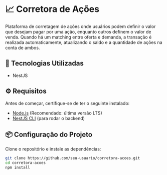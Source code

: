 # 📈 Corretora de Ações  

Plataforma de corretagem de ações onde usuários podem definir o valor que desejam pagar por uma ação, enquanto outros definem o valor de venda. Quando há um matching entre oferta e demanda, a transação é realizada automaticamente, atualizando o saldo e a quantidade de ações na conta de ambos.  

## 🚀 Tecnologias Utilizadas  
- NestJS

## ⚙️ Requisitos  

Antes de começar, certifique-se de ter o seguinte instalado:  
- [Node.js](https://nodejs.org/) (Recomendado: última versão LTS)  
- [NestJS CLI](https://docs.nestjs.com/) (para rodar o backend)

## 📦 Configuração do Projeto  

Clone o repositório e instale as dependências:  

```bash
git clone https://github.com/seu-usuario/corretora-acoes.git
cd corretora-acoes
npm install
